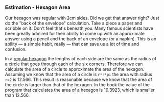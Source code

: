 ### Estimation - Hexagon Area

Our hexagon was regular with 2cm sides. 
Did we get that answer right? Just do the "back of the envelope" calculation. 
Take a piece a paper and scribble on it. Don't feel that's beneath you. 
Many famous scientists have been greatly admired for their ability to come
up with an approximate answer using a pencil and the back of an envelope (or a napkin). 
This is an ability — a simple habit, really — that can save us a lot of time and confusion.


In a [regular hexagon](https://en.wikipedia.org/wiki/Hexagon) the lengths of each side are the same as the radius of a circle that goes through each of the six corners. Therefore we can calculate the area of a circle to approximate the area of the hexagon. 
Assuming we know that the area of a circle is `r*r*pi` the area with radius `r=2` is 12.566.
This result is reasonable because we know that the area of the circle is larger than that of the hexagon. 
In the book the value of the program that calculates the area of a hexagon is 10.3923, which is smaller than 12.566.
